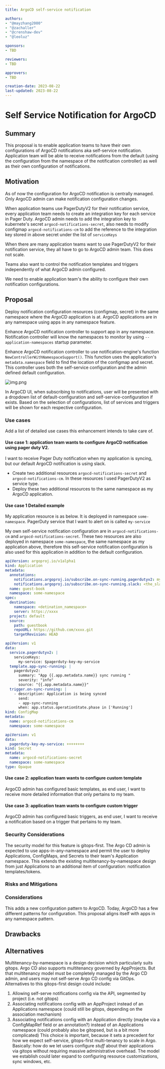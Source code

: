 ```yaml
---
title: ArgoCD self-service notification

authors:
- "@mayzhang2000"
- "@zachaller"
- "@crenshaw-dev"
- "@leoluz"

sponsors:
- TBD

reviewers:
- TBD

approvers:
- TBD

creation-date: 2023-08-22  
last-updated: 2023-08-22
---
```


# Self Service Notification for ArgoCD

## Summary
This proposal is to enable application teams to have their own configurations of ArgoCD notifications aka self-service notification.
Application team will be able to receive notifications from the default (using the configuration from the namespace of the notification controller) as well as their own configuration of notifications.

## Motivation
As of now the configuration for ArgoCD notification is centrally managed. Only ArgoCD admin can make notification configuration changes.

When application teams use PagerDutyV2 for their notification service, every application team needs to create an integration key for each service in Pager Duty.
ArgoCD admin needs to add the integration key to kubernete's secret `argocd-notifications-secret`,
also needs to modify configmap `argocd-notifications-cm` to add the reference to the integration key stored in above secret under the list of `serviceKeys`

When there are many application teams want to use PagerDutyV2 for their notification service, they all have to go to ArgoCD admin team. This does not scale.

Teams also want to control the notification templates and triggers independently of what ArgoCD admin configured.

We need to enable application team's the ability to configure their own notification configurations.

## Proposal
Deploy notification configuration resources (configmap, secret) in the same namespace where the ArgoCD application is at.
ArgoCD applications are in any namespace using apps in any namespace feature.

Enhance ArgoCD notification controller to support app in any namespace.
Notification controller will know the namespaces to monitor by using `--application-namespaces` startup parameter. 

Enhance ArgoCD notification controller to use notification-engine's function `NewControllerWithNamespaceSupport()`. 
This function uses the application's `metadata.namespace` field to find the location of the configmap and secret. 
This controller uses both the self-service configuration and the admin defined default configuration.

![img.png](images/self-service-notifications.png)

In ArgoCD UI, when subscribing to notifications, user will be presented with a dropdown list of default-configuration and self-service-configuration if exists.
Based on the selection of configurations, list of services and triggers will be shown for each respective configuration.

### Use cases

Add a list of detailed use cases this enhancement intends to take care of.

#### Use case 1: application team wants to configure ArgoCD notification using pager duty V2.
I want to receive Pager Duty notification when my application is syncing, but our default ArgoCD notification is using slack.

* Create two additional resources `argocd-notifications-secret` and `argocd-notifications-cm`.
  In these resources I used PagerDutyV2 as service type.
* Deploy these two additional resources to the same namespace as my ArgoCD application.


#### Use case 1 Detailed example
My application resource is as below. It is deployed in namespace `some-namespace`. 
PagerDuty service that I want to alert on is called `my-service`

My own self-service notification configuration are in `argocd-notifications-cm` and `argocd-notifications-secret`.
These two resources are also deployed in namespace `some-namespace`, the same namespace as my application above,
therefore this self-service notification configuration is also used for this application in addition to the default configuration.

```yaml
apiVersion: argoproj.io/v1alpha1
kind: Application
metadata:
  annotations:
    notifications.argoproj.io/subscribe.on-sync-running.pagerdutyv2: my-service
    notifications.argoproj.io/subscribe.on-sync-running.slack: <the_slack_channel_name>
  name: guest-book
  namespace: some-namespace
spec:
  destination:
    namespace: <detination_namespace>
    server: https://xxxx
  project: default
  source:
    path: guestbook
    repoURL: https://github.com/xxxx.git
    targetRevision: HEAD
```

```yaml
apiVersion: v1
data:
  service.pagerdutyv2: |
    serviceKeys:
      my-service: $pagerduty-key-my-service
  template.app-sync-running: |
    pagerdutyv2:
      summary: "App {{.app.metadata.name}} sync running "
      severity: "info"
      source: "{{.app.metadata.name}}"
  trigger.on-sync-running: |
    - description: Application is being synced
      send:
      - app-sync-running
      when: app.status.operationState.phase in ['Running']
kind: ConfigMap
metadata:
  name: argocd-notifications-cm
  namespace: some-namespace
```

```yaml
apiVersion: v1
data:
  pagerduty-key-my-service: ++++++++
kind: Secret
metadata:
  name: argocd-notifications-secret
  namespace: some-namespace
type: Opaque
```

#### Use case 2: application team wants to configure custom template
ArgoCD admin has configured basic templates, as end user, I want to receive more detailed information that only pertains to my team.

#### Use case 3: application team wants to configure custom trigger
ArgoCD admin has configured basic triggers, as end user, I want to receive a notification based on a trigger that pertains to my team.

### Security Considerations
The security model for this feature is gitops-first. The Argo CD admin is expected to use apps-in-any-namespace and permit the user to deploy Applications, ConfigMaps, and Secrets to their team's Application namespace.
This extends the existing multitenancy-by-namespace design from just Applications to an additional item of configuration: notification templates/tokens.

### Risks and Mitigations

### Considerations
This adds a new configuration pattern to ArgoCD. Today, ArgoCD has a few different patterns for configuration. 
This proposal aligns itself with apps in any namespace pattern.

## Drawbacks

## Alternatives
Multitenancy-by-namespace is a design decision which particularly suits gitops. Argo CD also supports multitenancy governed by AppProjects. But that multitenancy model must be completely managed by the Argo CD admin, and users may not self-serve Argo CD config via GitOps.
Alternatives to this gitops-first design could include:
1) Allowing self-serve notifications config via the API, segmented by project (i.e. not gitops)
2) Associating notifications config with an AppProject instead of an Applications namespace (could still be gitops, depending on the association mechanism)
3) Associating notifications config with an Application directly (maybe via a ConfigMapRef field or an annotation?) instead of an Applications namespace (could probably also be gitopsed, but is a bit more complicated)
   This choice is important, because it sets a precedent for how we expect self-service, gitops-first multi-tenancy to scale in Argo. Basically: how do we let users configure _stuff_ about their applications via gitops without requiring massive administrative overhead. The model we establish could later expand to configuring resource customizations, sync windows, etc.

